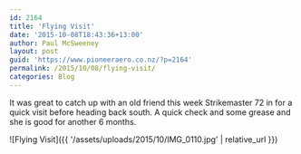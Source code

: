 ```yaml
---
id: 2164
title: 'Flying Visit'
date: '2015-10-08T18:43:36+13:00'
author: Paul McSweeney
layout: post
guid: 'https://www.pioneeraero.co.nz/?p=2164'
permalink: /2015/10/08/flying-visit/
categories: Blog
---
```


It was great to catch up with an old friend this week Strikemaster 72 in for a quick visit before heading back south. A quick check and some grease and she is good for another 6 months.

![Flying Visit]({{ '/assets/uploads/2015/10/IMG_0110.jpg' | relative_url }})
